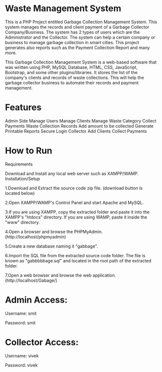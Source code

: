# Waste Management System
This is a PHP Project entitled Garbage Collection Management System. This system manages the records and client payment of a Garbage Collector Company/Business. The system has 2 types of users which are the Administrator and the Collector. The system can help a certain company or business to manage garbage collection in smart cities. This project generates also reports such as the Payment Collection Report and many more.

This Garbage Collection Management System is a web-based software that was written using PHP, MySQL Database, HTML, CSS, JavaScript, Bootstrap, and some other plugins/libraries. It stores the list of the company's clients and records of waste collections. This will help the garbage collector business to automate their records and payment management.

# Features
Admin Side
Manage Users
Manage Clients
Manage Waste Category
Collect Payments
Waste Collection Records
Add amount to be collected
Generate Printable Reports
Secure Login
Collector
Add Clients
Collect Payments

# How to Run
Requirements

Download and Install any local web server such as XAMPP/WAMP.
Installation/Setup

1.Download and Extract the source code zip file. (download button is located below)

2.Open XAMPP/WAMP's Control Panel and start Apache and MySQL.

3.If you are using XAMPP, copy the extracted folder and paste it into the XAMPP's "htdocs" directory. If you are using WAMP, paste it inside the "www" directory.

4.Open a browser and browse the PHPMyAdmin. (http://localhost/phpmyadmin) 

5.Create a new database naming it "gabbage".

6.Import the SQL file from the extracted source code folder. The file is known as "gabbbbbage.sql" and located in the root path of the extracted folder.

7.Open a web browser and browse the web application. (http://localhost/Gabage/)

# Admin Access:
Username: smit

Password: smit

# Collector Access:
Username: vivek

Password: vivek
